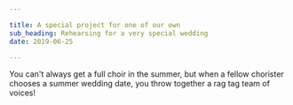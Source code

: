 ```yaml
---

title: A special project for one of our own
sub_heading: Rehearsing for a very special wedding
date: 2019-06-25

---
```

<!-- ![](/images/20190626_073139.jpg) -->

You can't always get a full choir in the summer, but when a fellow chorister chooses a summer wedding date, you throw together a rag tag team of voices!

<!-- ![](/images/20190609_SAR_8836.jpg) -->
